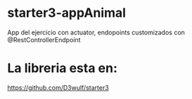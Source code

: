 # starter3-appAnimal
App del ejercicio con actuator, endopoints customizados con @RestControllerEndpoint

# La libreria esta en:
https://github.com/D3wulf/starter3
